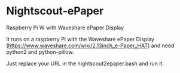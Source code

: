 # Nightscout-ePaper
Raspberry Pi W with Waveshare ePaper Display

It runs on a raspberry Pi with the Waveshare ePaper Display (https://www.waveshare.com/wiki/2.13inch_e-Paper_HAT) and need python2 and python-pillow.

Just replace your URL in the nightscout2epaper.bash and run it.

